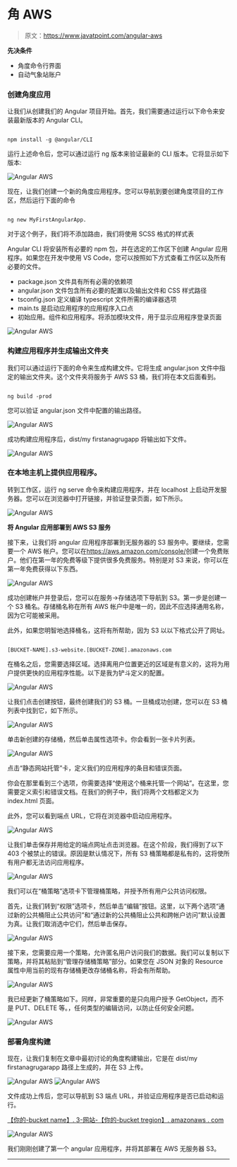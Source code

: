 # 角 AWS

> 原文：<https://www.javatpoint.com/angular-aws>

**先决条件**

*   角度命令行界面
*   自动气象站账户

### 创建角度应用

让我们从创建我们的 Angular 项目开始。首先，我们需要通过运行以下命令来安装最新版本的 Angular CLI。

```

npm install -g @angular/CLI

```

运行上述命令后，您可以通过运行 ng 版本来验证最新的 CLI 版本。它将显示如下版本:

![Angular AWS](img/01762a6fa634276707072150d06e5d7f.png)

现在，让我们创建一个新的角度应用程序。您可以导航到要创建角度项目的工作区，然后运行下面的命令

```

ng new MyFirstAngularApp.

```

对于这个例子，我们将不添加路由，我们将使用 SCSS 格式的样式表

Angular CLI 将安装所有必要的 npm 包，并在选定的工作区下创建 Angular 应用程序。如果您在开发中使用 VS Code，您可以按照如下方式查看工作区以及所有必要的文件。

*   package.json 文件具有所有必需的依赖项
*   angular.json 文件包含所有必要的配置以及输出文件和 CSS 样式路径
*   tsconfig.json 定义编译 typescript 文件所需的编译器选项
*   main.ts 是启动应用程序的应用程序入口点
*   初始应用。组件和应用程序。将添加模块文件，用于显示应用程序登录页面

![Angular AWS](img/b7d2902a678d1ae3d34dc1199514d19a.png)

### 构建应用程序并生成输出文件夹

我们可以通过运行下面的命令来生成构建文件。它将生成 angular.json 文件中指定的输出文件夹。这个文件夹将服务于 AWS S3 桶，我们将在本文后面看到。

```

ng build -prod

```

您可以验证 angular.json 文件中配置的输出路径。

![Angular AWS](img/9f01348af0aad7c15e1853f03b6e5802.png)

成功构建应用程序后，dist/my firstanagrugapp 将输出如下文件。

![Angular AWS](img/5f348cbbae435b29f9ac61e74974a228.png)

### 在本地主机上提供应用程序。

转到工作区，运行 ng serve 命令来构建应用程序，并在 localhost 上启动开发服务器。您可以在浏览器中打开链接，并验证登录页面，如下所示。

![Angular AWS](img/2da97cc3a6c9ef7a65662ed2008a26bf.png)

**将 Angular 应用部署到 AWS S3 服务**

接下来，让我们将 angular 应用程序部署到无服务器的 S3 服务中。要继续，您需要一个 AWS 帐户。您可以在<u>https://aws.amazon.com/console/</u>创建一个免费账户。他们在第一年的免费等级下提供很多免费服务。特别是对 S3 来说，你可以在第一年免费获得以下东西。

![Angular AWS](img/33f011bc50ea655c8fc3d6599aca87d6.png)

成功创建帐户并登录后，您可以在服务->存储选项下导航到 S3。第一步是创建一个 S3 桶名。存储桶名称在所有 AWS 帐户中是唯一的，因此不应选择通用名称，因为它可能被采用。

此外，如果您明智地选择桶名，这将有所帮助，因为 S3 以以下格式公开了网址。

```

[BUCKET-NAME].s3-website.[BUCKET-ZONE].amazonaws.com

```

在桶名之后，您需要选择区域。选择离用户位置更近的区域是有意义的，这将为用户提供更快的应用程序性能。以下是我为铲斗定义的配置。

![Angular AWS](img/c5f568e5e24261d591408075c164bd70.png)

让我们点击创建按钮，最终创建我们的 S3 桶。一旦桶成功创建，您可以在 S3 桶列表中找到它，如下所示。

![Angular AWS](img/4ef22b8a5429f1f97a639d01f7847474.png)

单击新创建的存储桶，然后单击属性选项卡。你会看到一张卡片列表。

![Angular AWS](img/aa9c922e76a9bbd88fbcefea97353556.png)

点击“静态网站托管”卡，定义我们的应用程序的条目和错误页面。

你会在那里看到三个选项，你需要选择“使用这个桶来托管一个网站”。在这里，您需要定义索引和错误文档。在我们的例子中，我们将两个文档都定义为 index.html 页面。

此外，您可以看到端点 URL，它将在浏览器中启动应用程序。

![Angular AWS](img/54883452bd1ce5815cd205fb76cddfdf.png)

让我们单击保存并用给定的端点网址点击浏览器。在这个阶段，我们得到了以下 403 个被禁止的错误。原因是默认情况下，所有 S3 桶策略都是私有的，这将使所有用户都无法访问应用程序。

![Angular AWS](img/604341d96347bf10dd1d724aaae52c3b.png)

我们可以在“桶策略”选项卡下管理桶策略，并授予所有用户公共访问权限。

首先，让我们转到“权限”选项卡，然后单击“编辑”按钮。这里，以下两个选项“通过新的公共桶阻止公共访问”和“通过新的公共桶阻止公共和跨帐户访问”默认设置为真。让我们取消选中它们，然后单击保存。

![Angular AWS](img/3a795d1c067f2b3abbbabecb8196bedd.png)

接下来，您需要应用一个策略，允许匿名用户访问我们的数据。我们可以复制以下策略，并将其粘贴到“管理存储桶策略”部分。如果您在 JSON 对象的 Resource 属性中用当前的现有存储桶更改存储桶名称，将会有所帮助。

![Angular AWS](img/448aad2978550bf520bb6f928470799e.png)

我已经更新了桶策略如下。同样，非常重要的是只向用户授予 GetObject，而不是 PUT、DELETE 等。，任何类型的编辑访问，以防止任何安全问题。

![Angular AWS](img/869a58cc5c2b2d012f07a3781a9f056f.png)

### 部署角度构建

现在，让我们复制在文章中最初讨论的角度构建输出，它是在 dist/my firstanagrugarapp 路径上生成的，并在 S3 上传。

![Angular AWS](img/ca420e9ba18c7f89bee8e21d639f135d.png) ![Angular AWS](img/7fb30de81ff7461176be167d5ea95b68.png)

文件成功上传后，您可以导航到 S3 端点 URL，并验证应用程序是否已启动和运行。

<u>【你的-bucket name】. 3-网站-【你的-bucket tregion】. amazonaws . com</u>

![Angular AWS](img/0eef76aa1ec6051582c4c4682ade30e3.png)

我们刚刚创建了第一个 angular 应用程序，并将其部署在 AWS 无服务器 S3。

* * *